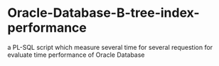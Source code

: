 # Oracle-Database-B-tree-index-performance
a PL-SQL script which measure several time for several requestion for evaluate time performance of Oracle Database
